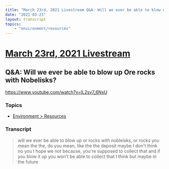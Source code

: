 ```yaml
---
title: "March 23rd, 2021 Livestream Q&A: Will we ever be able to blow up Ore rocks with Nobelisks?"
date: "2021-03-23"
layout: transcript
topics:
    - "environment/resources"
---
```

# [March 23rd, 2021 Livestream](../2021-03-23.md)
## Q&A: Will we ever be able to blow up Ore rocks with Nobelisks?
https://www.youtube.com/watch?v=IL2sv7_6NxU

### Topics
* [Environment > Resources](../topics/environment/resources.md)

### Transcript

> will we ever be able to blow up or rocks with nobleisks, or rocks you mean the the, do you mean, like the the deposit maybe I don't think no you I hope we not because, you're supposed to collect that and if you blow it up you won't be able to collect that I think but maybe in the future
